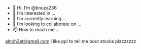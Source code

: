 - 👋 Hi, I’m @bnuza236
- 👀 I’m interested in ...
- 🌱 I’m currently learning ...
- 💞️ I’m looking to collaborate on ...
- 📫 How to reach me ...

<!---
bnuza236/bnuza236 is a ✨ special ✨ repository because its `README.md` (this file) appears on your GitHub profile.
You can click the Preview link to take a look at your changes.
--->
alnoh3at@gmail.com   i like ppl to tell me bout stocks plzzzzzzz
